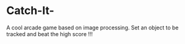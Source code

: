 # Catch-It-

A cool arcade game based on image processing. Set an object to be tracked and beat the high score !!!
